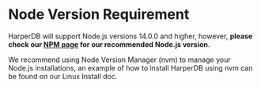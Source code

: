 # Node Version Requirement

HarperDB will support Node.js versions 14.0.0 and higher, however, **please check our [NPM page](https://www.npmjs.com/package/harperdb) for our recommended Node.js version.**

We recommend using Node Version Manager (nvm) to manage your Node.js installations, an example of how to install HarperDB using nvm can be found on our Linux Install doc.